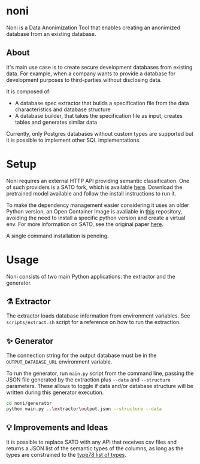 # noni

Noni is a Data Anonimization Tool that enables creating an anonimized database from an existing database.

## About

It's main use case is to create secure development databases from existing data. For example, when a company wants to provide a database for development purposes to third-parties without disclosing data.

It is composed of:
- A database spec extractor that builds a specification file from the data characteristics and database structure
- A database builder, that takes the specification file as input, creates tables and generates similar data

Currently, only Postgres databases without custom types are supported but it is possible to implement other SQL implementations.

# Setup

Noni requires an external HTTP API providing semantic classification. One of such providers is a SATO fork, which is available [here](https://github.com/varlen/SATO). Download the pretrained model available and follow the install instructions to run it.

To make the dependency management easier considering it uses an older Python version, an Open Container Image is avaliable in [this](https://github.com/varlen/sato-env) repository, avoiding the need to install a specific python version and create a virtual env. For more information on SATO, see the original paper [here](https://arxiv.org/abs/1911.06311).

A single command installation is pending.

# Usage

Noni consists of two main Python applications: the extractor and the generator.

## ⚗️ Extractor

The extractor loads database information from environment variables. See `scripts/extract.sh` script for a reference on how to run the extraction.

## ✨ Generator

The connection string for the output database must be in the `OUTPUT_DATABASE_URL` environment variable.

To run the generator, run `main.py` script from the command line, passing the JSON file generated by the extraction plus
`--data` and `--structure` parameters.
These allows to toggle if data and/or database structure will be written during this generator execution.

```sh
cd noni/generator
python main.py ..\extractor\output.json --structure --data
```


## 💡 Improvements and Ideas

It is possible to replace SATO with any API that receives csv files and returns a JSON list of the semantic types of the columns, as long as the types are constrained to the [type78 list of types](https://raw.githubusercontent.com/varlen/sato/master/configs/types.json).

